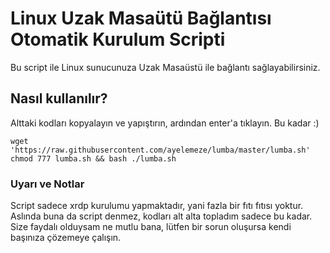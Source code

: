 # Linux Uzak Masaütü Bağlantısı Otomatik Kurulum Scripti
Bu script ile Linux sunucunuza Uzak Masaüstü ile bağlantı sağlayabilirsiniz.

## Nasıl kullanılır?
Alttaki kodları kopyalayın ve yapıştırın, ardından enter'a tıklayın. Bu kadar :)

`wget 'https://raw.githubusercontent.com/ayelemeze/lumba/master/lumba.sh' chmod 777 lumba.sh && bash ./lumba.sh`


### Uyarı ve Notlar
Script sadece xrdp kurulumu yapmaktadır, yani fazla bir fıtı fıtısı yoktur.
Aslında buna da script denmez, kodları alt alta topladım sadece bu kadar.
Size faydalı olduysam ne mutlu bana, lütfen bir sorun oluşursa kendi başınıza çözemeye çalışın.
